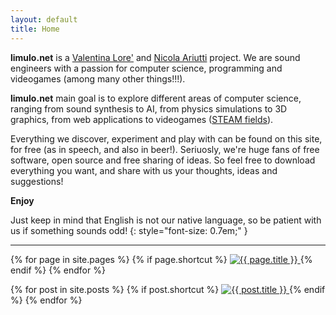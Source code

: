 ```yaml
---
layout: default
title: Home
---
```


**limulo.net** is a [Valentina Lore'](about.html) and [Nicola Ariutti](about.html) project.
We are sound engineers with a passion for computer science, programming and videogames (among many other things!!!).

**limulo.net** main goal is to explore different areas of computer science, ranging from sound synthesis to AI, from physics simulations to 3D graphics, from web applications to videogames ([STEAM fields](https://en.wikipedia.org/wiki/STEAM_fields)).

Everything we discover, experiment and play with can be found on this site, for free (as in speech, and also in beer!).
Seriuosly, we're huge fans of free software, open source and free sharing of ideas. So feel free to download everything you want, and share with us your thoughts, ideas and suggestions!

**Enjoy**

Just keep in mind that English is not our native language, so be patient with us if something sounds odd!
{: style="font-size: 0.7em;" }


<hr />

<div> <!-- SHORTCUTs images -->


{% for page in site.pages %} <!-- SHORTCUTs delle pagine -->
{% if page.shortcut %}
<a href="{{ site.baseurl }}{{ page.url }}">
  <img src="{{ site.baseurl }}/assets/images/shortcuts/{{ page.shortcut }}"
     class="homepage-shortcut-image"
     alt="{{ page.title }}"
     title="{{ page.title }}" />
</a>
{% endif %}
{% endfor %}


{% for post in site.posts %}<!-- SHORTCUTs dei post -->
{% if post.shortcut %}
<a href="{{ site.baseurl }}{{ post.url }}">
  <img src="{{ site.baseurl }}/assets/images/shortcuts/{{ post.shortcut }}"
     class="homepage-shortcut-image"
     alt="{{ post.title }}"
     title="{{ post.title }}" />
</a>
{% endif %}
{% endfor %}

</div>

<!-- La parte sottostante è da eliminare

<div class="pagination">
  {% if paginator.next_page %}
    <a class="pagination-item older" href="{{ site.baseurl }}page{{paginator.next_page}}">Older</a>
  {% else %}
    <span class="pagination-item older">Older</span>
  {% endif %}
  {% if paginator.previous_page %}
    {% if paginator.page == 2 %}
      <a class="pagination-item newer" href="{{ site.baseurl }}">Newer</a>
    {% else %}
      <a class="pagination-item newer" href="{{ site.baseurl }}page{{paginator.previous_page}}">Newer</a>
    {% endif %}
  {% else %}
    <span class="pagination-item newer">Newer</span>
  {% endif %}
</div>
-->
